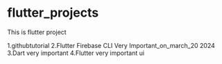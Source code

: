# flutter_projects
This is flutter project 

1.githubtutorial
2.Flutter Firebase CLI Very Important_on_march_20 2024
3.Dart very important
4.Flutter very important ui



